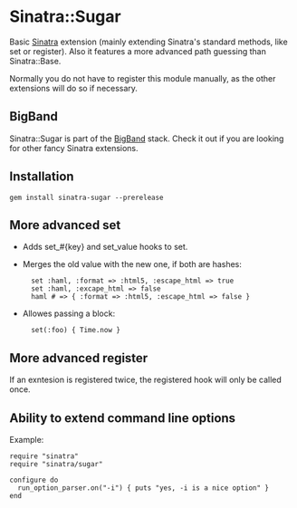 Sinatra::Sugar
==============

Basic [Sinatra](http://sinatrarb.com) extension (mainly extending Sinatra's standard methods, like set or register).
Also it features a more advanced path guessing than Sinatra::Base.

Normally you do not have to register this module manually, as the other extensions will do so if necessary.

BigBand
-------

Sinatra::Sugar is part of the [BigBand](http://github.com/rkh/big_band) stack.
Check it out if you are looking for other fancy Sinatra extensions.

Installation
------------

    gem install sinatra-sugar --prerelease

More advanced set
-----------------

- Adds set\_#{key} and set_value hooks to set.
- Merges the old value with the new one, if both are hashes:

        set :haml, :format => :html5, :escape_html => true
        set :haml, :excape_html => false
        haml # => { :format => :html5, :escape_html => false }
    
- Allowes passing a block:

        set(:foo) { Time.now }

More advanced register
----------------------

If an exntesion is registered twice, the registered hook will only be called once.

Ability to extend command line options
--------------------------------------

Example:

    require "sinatra"
    require "sinatra/sugar"
  
    configure do
      run_option_parser.on("-i") { puts "yes, -i is a nice option" }
    end